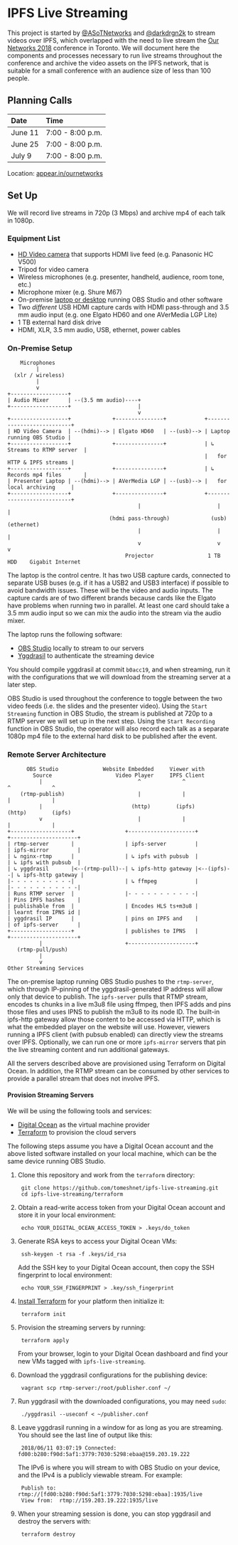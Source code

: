 IPFS Live Streaming
===================

This project is started by [@ASoTNetworks](https://github.com/ASoTNetworks) and
[@darkdrgn2k](https://github.com/darkdrgn2k) to stream videos over IPFS, which
overlapped with the need to live stream the [Our Networks 2018](https://ournetworks.ca)
conference in Toronto. We will document here the components and processes necessary
to run live streams throughout the conference and archive the video assets on the
IPFS network, that is suitable for a small conference with an audience size of less
than 100 people.

## Planning Calls

| Date    | Time             |
|:--------|:-----------------|
| June 11 | 7:00 - 8:00 p.m. |
| June 25 | 7:00 - 8:00 p.m. |
| July 9  | 7:00 - 8:00 p.m. |

Location: [appear.in/ournetworks](https://appear.in/ournetworks)

## Set Up

We will record live streams in 720p (3 Mbps) and archive mp4 of each talk in 1080p.

### Equipment List

* [HD Video camera](https://video.ibm.com/blog/streaming-video-tips/live-streaming-cameras-select-the-best-for-you/)
  that supports HDMI live feed (e.g. Panasonic HC V500)
* Tripod for video camera
* Wireless microphones (e.g. presenter, handheld, audience, room tone, etc.)
* Microphone mixer (e.g. Shure M67)
* On-premise [laptop or desktop](https://obsproject.com/wiki/System-Requirements)
  running OBS Studio and other software
* Two _different_ USB HDMI capture cards with HDMI pass-through and 3.5 mm audio input
  (e.g. one Elgato HD60 and one AVerMedia LGP Lite)
* 1 TB external hard disk drive
* HDMI, XLR, 3.5 mm audio, USB, ethernet, power cables

### On-Premise Setup

```
    Microphones
         |
  (xlr / wireless)
         |
         v
+------------------+
| Audio Mixer      | --(3.5 mm audio)----+
+------------------+                     |
                                         v
+------------------+             +---------------+            +---------------------------+
| HD Video Camera  | --(hdmi)--> | Elgato HD60   | --(usb)--> | Laptop running OBS Studio |
+------------------+             +---------------+            | ↳ Streams to RTMP server  |
                                                              |   for HTTP & IPFS streams |
+------------------+             +---------------+            | ↳ Records mp4 files       |
| Presenter Laptop | --(hdmi)--> | AVerMedia LGP | --(usb)--> |   for local archiving     |
+------------------+             +---------------+            +---------------------------+
                                         |                        |               |
                                (hdmi pass-through)             (usb)         (ethernet)
                                         |                        |               |
                                         v                        v               v
                                     Projector                 1 TB HDD    Gigabit Internet
```

The laptop is the control centre. It has two USB capture cards, connected to separate USB
buses (e.g. if it has a USB2 and USB3 interface) if possible to avoid bandwidth issues. These
will be the video and audio inputs. The capture cards are of two different brands because
cards like the Elgato have problems when running two in parallel. At least one card should
take a 3.5 mm audio input so we can mix the audio into the stream via the audio mixer.

The laptop runs the following software:

* [OBS Studio](https://obsproject.com) locally to stream to our servers
* [Yggdrasil](https://github.com/yggdrasil-network/yggdrasil-go) to authenticate the
  streaming device

You should compile yggdrasil at commit `b0acc19`, and when streaming, run it with the
configurations that we will download from the streaming server at a later step.

OBS Studio is used throughout the conference to toggle between the two video feeds (i.e. 
the slides and the presenter video). Using the `Start Streaming` function in OBS Studio,
the stream is published at 720p to a RTMP server we will set up in the next step. Using
the `Start Recording` function in OBS Studio, the operator will also record each talk as
a separate 1080p mp4 file to the external hard disk to be published after the event.

### Remote Server Architecture

```
      OBS Studio              Website Embedded     Viewer with
        Source                    Video Player     IPFS Client
          |                              ^             ^                   ^             ^
    (rtmp-publish)                       |             |                   |             |
          |                            (http)        (ipfs)              (http)        (ipfs)
          v                              |             |                   |             |
+-------------------+                +---------------------+           +---------------------+
| rtmp-server       |                | ipfs-server         |           | ipfs-mirror         |
| ↳ nginx-rtmp      |                | ↳ ipfs with pubsub  |           | ↳ ipfs with pubsub  |
| ↳ yggdrasil       |<--(rtmp-pull)--| ↳ ipfs-http gateway |<--(ipfs)--| ↳ ipfs-http gateway |
|- - - - - - - - - -|                | ↳ ffmpeg            |           |- - - - - - - - - - -|
| Runs RTMP server  |                |- - - - - - - - - - -|           | Pins IPFS hashes    |
| publishable from  |                | Encodes HLS ts+m3u8 |           | learnt from IPNS id |
| yggdrasil IP      |                | pins on IPFS and    |           | of ipfs-server      |
+-------------------+                | publishes to IPNS   |           +---------------------+
          |                          +---------------------+
   (rtmp-pull/push)
          |
          v
Other Streaming Services
```

The on-premise laptop running OBS Studio pushes to the `rtmp-server`, which through
IP-pinning of the yggdrasil-generated IP address will allow only that device to publish.
The `ipfs-server` pulls that RTMP stream, encodes ts chunks in a live m3u8 file using
ffmpeg, then IPFS adds and pins those files and uses IPNS to publish the m3u8 to its node
ID. The built-in ipfs-http gateway allow those content to be accessed via HTTP, which is
what the embedded player on the website will use. However, viewers running a IPFS client
(with pubsub enabled) can directly view the streams over IPFS. Optionally, we can run
one or more `ipfs-mirror` servers that pin the live streaming content and run additional
gateways.

All the servers described above are provisioned using Terraform on Digital Ocean. In addition,
the RTMP stream can be consumed by other services to provide a parallel stream that does not
involve IPFS.

#### Provision Streaming Servers

We will be using the following tools and services:

* [Digital Ocean](https://www.digitalocean.com) as the virtual machine provider
* [Terraform](https://www.terraform.io) to provision the cloud servers

The following steps assume you have a Digital Ocean account and the above listed software
installed on your local machine, which can be the same device running OBS Studio.

1. Clone this repository and work from the `terraform` directory:

        git clone https://github.com/tomeshnet/ipfs-live-streaming.git
        cd ipfs-live-streaming/terraform

1. Obtain a read-write access token from your Digital Ocean account and store it in your local
    environment:

        echo YOUR_DIGITAL_OCEAN_ACCESS_TOKEN > .keys/do_token

1. Generate RSA keys to access your Digital Ocean VMs:

        ssh-keygen -t rsa -f .keys/id_rsa

    Add the SSH key to your Digital Ocean account, then copy the SSH fingerprint to local
    environment:

        echo YOUR_SSH_FINGERPRINT > .key/ssh_fingerprint

1. [Install Terraform](https://www.terraform.io/intro/getting-started/install.html) for your
    platform then initialize it:

        terraform init

1. Provision the streaming servers by running:

        terraform apply

    From your browser, login to your Digital Ocean dashboard and find your new VMs tagged
    with `ipfs-live-streaming`.

1. Download the yggdrasil configurations for the publishing device:

        vagrant scp rtmp-server:/root/publisher.conf ~/

1. Run yggdrasil with the downloaded configurations, you may need `sudo`:

        ./yggdrasil --useconf < ~/publisher.conf

1. Leave yggdrasil running in a window for as long as you are streaming. You should see the
    last line of output like this:

        2018/06/11 03:07:19 Connected: fd00:b280:f90d:5af1:3779:7030:5298:ebaa@159.203.19.222

    The IPv6 is where you will stream to with OBS Studio on your device, and the IPv4 is a
    publicly viewable stream. For example:

        Publish to: rtmp://[fd00:b280:f90d:5af1:3779:7030:5298:ebaa]:1935/live
        View from:  rtmp://159.203.19.222:1935/live

1. When your streaming session is done, you can stop yggdrasil and destroy the servers with:

        terraform destroy
